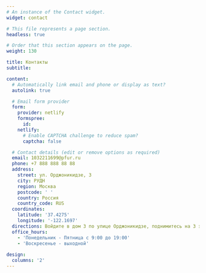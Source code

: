 ```yaml
---
# An instance of the Contact widget.
widget: contact

# This file represents a page section.
headless: true

# Order that this section appears on the page.
weight: 130

title: Контакты
subtitle:

content:
  # Automatically link email and phone or display as text?
  autolink: true

  # Email form provider
  form:
    provider: netlify
    formspree:
      id:
    netlify:
      # Enable CAPTCHA challenge to reduce spam?
      captcha: false

  # Contact details (edit or remove options as required)
  email: 1032211699@pfur.ru
  phone: +7 888 888 88 88
  address:
    street: ул. Орджоникидзе, 3
    city: РУДН
    region: Москва
    postcode: ' '
    country: Россия
    country_code: RUS
  coordinates:
    latitude: '37.4275'
    longitude: '-122.1697'
  directions: Войдите в дом 3 по улице Орджоникидзе, поднимитесь на 3 этаж, поверните налево и пройдите по общему коридору, далее после туалета зайдите в дверь слева и спуститесь на 2 этаж. Один из кабинетов -- нужный
  office_hours:
    - 'Понедельник - Пятница с 9:00 до 19:00'
    - 'Воскресенье - выходной'
      
design:
  columns: '2'
---
```

